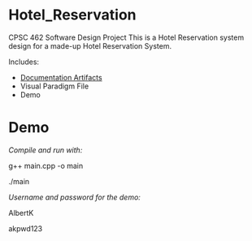 # Hotel_Reservation
CPSC 462 Software Design Project
This is a Hotel Reservation system design for a made-up Hotel Reservation System.

Includes:
- [Documentation Artifacts](https://drive.google.com/drive/folders/1--B0KOGFDy5hALHXNqrL2-QxakLMX9IY?usp=sharing)
- Visual Paradigm File
- Demo

# Demo
*Compile and run with:*

g++ main.cpp -o main

./main

*Username and password for the demo:*

AlbertK

akpwd123

